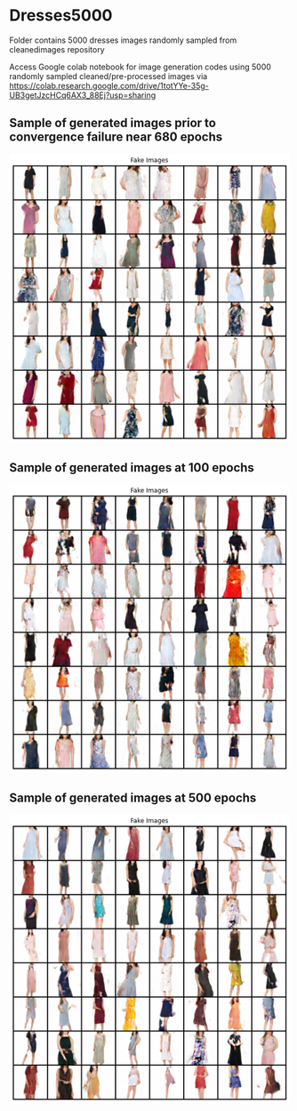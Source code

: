 # Dresses5000
Folder contains 5000 dresses images randomly sampled from cleanedimages repository
 
Access Google colab notebook for image generation codes using 5000 randomly sampled cleaned/pre-processed images via https://colab.research.google.com/drive/1totYYe-35g-UB3getJzcHCq6AX3_88Ej?usp=sharing

## Sample of generated images prior to convergence failure near 680 epochs
![Generated images from 5000 randomly sampled cleaned/processed images](https://github.com/mingxiuuuuu/Dresses5000/blob/master/generated%20image%20from%205000%20cleaned%20images.png)

## Sample of generated images at 100 epochs
![Generated images from 5000 randomly sampled cleaned/processed images](https://github.com/mingxiuuuuu/Dresses5000/blob/master/generated%20image_100%20epochs.png)

## Sample of generated images at 500 epochs
![Generated images from 5000 randomly sampled cleaned/processed images](https://github.com/mingxiuuuuu/Dresses5000/blob/master/generated%20image_500%20epochs.png)
